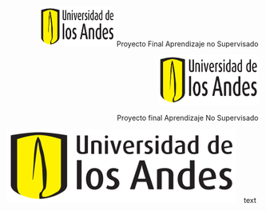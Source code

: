 <div align="right">
  <img src="pics/logo-uniandes.png" alt="Logo de Uniandes" width="150" height="80"> 
  Proyecto Final Aprendizaje no Supervisado
</div>


<p align="right">
  <img src="pics/logo-uniandes.png" alt="Logo de Uniandes" width="200" height="100">
</p>
<p align="right">
  Proyecto final Aprendizaje No Supervisado
</p>

![image](pics/logo-uniandes.png)&nbsp;&nbsp;&nbsp;&nbsp;text
